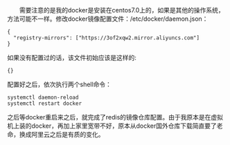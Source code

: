&ensp;&ensp;&ensp;&ensp;需要注意的是我的docker是安装在centos7.0上的，如果是其他的操作系统，方法可能不一样。修改docker镜像配置文件：/etc/docker/daemon.json：
```shell
{
  "registry-mirrors": ["https://3of2xqw2.mirror.aliyuncs.com"]
}
```
如果没有配置过的话，该文件初始应该是这样的:
```shell
{}
```
配置好之后，依次执行两个shell命令：
```shell
systemctl daemon-reload
systemctl restart docker
```
之后等docker重启来之后，就完成了redis的镜像仓库配置。由于我原本是在虚拟机上装的docker，再加上家里宽带不好，原本从docker国外仓库下载简直要了老命，换成阿里云之后是有质的变化。